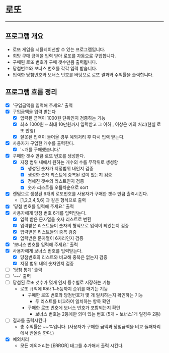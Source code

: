 # 로또 

---

## 프로그램 개요
- 로또 게임을 시뮬레이션할 수 있는 프로그램입니다.
- 희망 구매 금액을 입력 받아 로또를 자동으로 구입합니다.
- 구매된 로또 번호가 구매 갯수만큼 출력됩니다.
- 당첨번호와 보너스 번호를 각각 입력 받습니다.
- 입력한 당첨번호와 보너스 번호를 바탕으로 로또 결과와 수익률을 출력합니다.


## 프로그램 흐름 정리
- [x] '구입금액을 입력해 주세요.' 출력
- [x] 구입금액을 입력 받는다
  - [x] 입력된 금액이 1000원 단위인지 검증하는 기능
  - [x] 최소 1000원 ~ 최대 10만원까지 입력받고 그 이하 , 이상은 예외 처리(현실 로또 반영)
  - [x] 잘못된 입력이 들어올 경우 예외처리 후 다시 입력 받는다.
- [x] 사용자가 구입한 개수를 출력한다.
  - [x] '~개를 구매했습니다.'
- [x] 구매한 갯수 만큼 로또 번호를 생성한다.
  - [x] 지정 범위 내에서 원하는 개수의 수를 무작위로 생성함
    - [x] 생성된 숫자가 지정범위 내인지 검증
    - [x] 생성한 숫자 리스트에 중복된 값이 있는지 검증
    - [x] 정해진 갯수의 리스트인지 검증
    - [x] 숫자 리스트를 오름차순으로 sort
- [x] 랜덤으로 생성된 6개의 로또번호를 사용자가 구매한 갯수 만큼 출력시킨다.
  - [1,2,3,4,5,6] 과 같은 형식으로 출력
- [x] '당첨 번호를 입력해 주세요.' 출력
- [x] 사용자에게 당첨 번호 6개를 입력받는다.
  - [x] 입력 받은 문자열을 숫자 리스트로 변환
  - [x] 입력받은 리스트들이 숫자의 형식으로 입력이 되었는지 검증
  - [x] 입력받은 리스트들의 중복 검증
  - [x] 입력받은 문자열이 6자리인지 검증
- [x] '보너스 번호를 입력해 주세요.' 출력
- [x] 사용자에게 보너스 번호를 입력받는다.
  - [x] 당첨번호의 리스트와 비교해 중복은 없는지 검증
  - [x] 지정 범위 내의 숫자인지 검증
- [ ] '당첨 통계' 출력
- [ ] '---' 출력
- [ ] 당첨된 로또 갯수가 몇개 인지 등수별로 저장하는 기능
  - 로또 규칙에 따라 1~5등까지 순위를 매기는 기능
    - 구매한 로또 번호와 당첨번호가 몇 개 일치하는지 확인하는 기능
      - 두 리스트를 비교하여 일치하는 항목 확인
    - 구매한 로또 번호에 보너스 번호가 포함되는지 확인
      - 보너스 번호는 2등에만 의미 있는 번호 (5개 + 보너스1개 일경우 2등)
- [ ] 결과를 출력시킨다
  - 총 수익률은 ~~%입니다. (사용자가 구매한 금액과 당첨금액을 비교 둘째자리에서 반올림 한다.)
- [x] 예외처리
  - 모든 예외처리는 [ERROR] 태그를 추가해서 출력 시킨다.